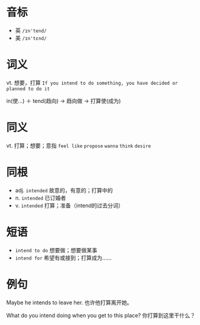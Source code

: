 # 音标

- 英 `/ɪn'tend/`
- 美 `/ɪn'tɛnd/`

# 词义

vt. 想要，打算
`If you intend to do something, you have decided or planned to do it`



in(使…) ＋ tend(趋向) → 趋向做 → 打算使(成为)

# 同义

vt. 打算；想要；意指
`feel like` `propose` `wanna` `think` `desire`

# 同根

- adj. `intended` 故意的，有意的；打算中的
- n. `intended` 已订婚者
- v. `intended` 打算；准备（intend的过去分词）

# 短语

- `intend to do` 想要做；想要做某事
- `intend for` 希望有或接到；打算成为……

# 例句

Maybe he intends to leave her.
也许他打算离开她。

What do you intend doing when you get to this place?
你打算到这里干什么？


